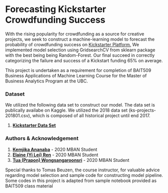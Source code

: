 # Forecasting Kickstarter Crowdfunding Success

With the rising popularity for crowdfunding as a source for creative projects, we seek to construct a machine-learning model to forecast the probability of crowdfunding success on [Kickstarter Platform.](https://www.kickstarter.com/) We implemented model selection using GridsearchCV from sklearn package with the best being being Random-Forest.   Our final succeed in correctly categorizing the failure and success of a Kickstart funding 65% on average.   

This project is undertaken as a requirement for completion of BAIT509 Business Applications of Machine Learning Course for the Master of Business Analytics Program at the UBC.


### Dataset

We utilized the following data set to construct our model.  The data set is publically availabe on Kaggle.  We utilized the 2018 data set (ks-projects-201801.csv), which is composed of all historical project until end 2017. 

1. [**Kickstarter Data Set**](https://www.kaggle.com/kemical/kickstarter-projects)

### Authors & Acknowledgement

1. [**Kemjika Ananaba**](https://www.linkedin.com/in/kemjika-ananaba/) - 2020 MBAN Student
2. [**Elaine (Yi Lei) Ren**](https://www.linkedin.com/in/yilei-ren-1a8117138/) - 2020 MBAN Student
3. [**Tua (Prapon) Wongsangaroonsri**](https://www.linkedin.com/in/tua-wong/) - 2020 MBAN Student

Special thanks to Tomas Beuzen, the course instructor, for valuable advice regarding model selection and sample code for constructing model pipeline.  Some codes in this project is adapted from sample notebook provided as BAIT509 class material
